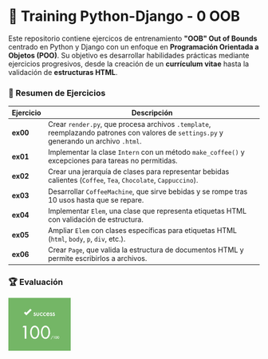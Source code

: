 # 📌 Training Python-Django - 0 OOB

Este repositorio contiene ejercicos de entrenamiento **"OOB" Out of Bounds** centrado en Python y Django con un enfoque en **Programación Orientada a Objetos (POO)**. Su objetivo es desarrollar habilidades prácticas mediante ejercicios progresivos, desde la creación de un **currículum vitae** hasta la validación de **estructuras HTML**.

### 🧩 Resumen de Ejercicios

| **Ejercicio** | **Descripción** |
|--------------|---------------|
| **ex00** | Crear `render.py`, que procesa archivos `.template`, reemplazando patrones con valores de `settings.py` y generando un archivo `.html`. |
| **ex01** | Implementar la clase `Intern` con un método `make_coffee()` y excepciones para tareas no permitidas. |
| **ex02** | Crear una jerarquía de clases para representar bebidas calientes (`Coffee`, `Tea`, `Chocolate`, `Cappuccino`). |
| **ex03** | Desarrollar `CoffeeMachine`, que sirve bebidas y se rompe tras 10 usos hasta que se repare. |
| **ex04** | Implementar `Elem`, una clase que representa etiquetas HTML con validación de estructura. |
| **ex05** | Ampliar `Elem` con clases específicas para etiquetas HTML (`html`, `body`, `p`, `div`, etc.). |
| **ex06** | Crear `Page`, que valida la estructura de documentos HTML y permite escribirlos a archivos. |

### 🏆 Evaluación

<p align="left">
  <img src="https://github.com/svarelavila/svarelavila/blob/main/imagenes/ok_100.png" alt="logo" width="125"/>
</p>
